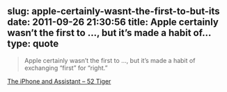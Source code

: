 slug: apple-certainly-wasnt-the-first-to-but-its
date: 2011-09-26 21:30:56
title: Apple certainly wasn’t the first to …, but it’s made a habit of...
type: quote
---

> Apple certainly wasn’t the first to …, but it’s made a habit of exchanging “first” for “right.”

[The iPhone and Assistant – 52 Tiger](http://52tiger.net/the-iphone-and-assistant/?utm_source=feedburner&utm_medium=feed&utm_campaign=Feed:%2052Tiger%20(52%20Tiger))
